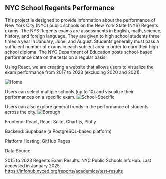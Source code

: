 ## NYC School Regents Performance

This project is designed to provide information about the performance of New York City (NYC) public schools on the New York State (NYS) Regents exams. 
The NYS Regents exams are assessments in English, math, science, history, and foreign language. They are given to high school students three times a 
year in January, June, and August. Students generally must pass a sufficient number of exams in each subject area in order to earn their high school diploma. 
The NYC Department of Education posts school-based performance data on the tests on a regular basis.

Using React, we are creating a website that allows users to visualize the exam performance from 2017 to 2023 (excluding 2020 and 2021).

![Home](https://github.com/user-attachments/assets/f619b04d-5dc8-4bf6-a629-aeedad1dbc99)

Users can select multiple schools (up to 10) and visualize their performances on a specific exam.
![School-Specific](https://github.com/user-attachments/assets/b02c373b-6f62-4530-b34b-cf5f37e30a3a)

Users can also explore general trends in the performance of students across the city.
![Borough](https://github.com/user-attachments/assets/a2011285-254a-4b41-ad77-9a2caedd610a)

Frontend: React, React Suite, Chart.js, Plotly

Backend: Supabase (a PostgreSQL-based platform)

Platform Hosting: GitHub Pages

Data Source:

2015 to 2023 Regents Exam Results. NYC Public Schools InfoHub. Last accessed in January 2025. https://infohub.nyced.org/reports/academics/test-results
